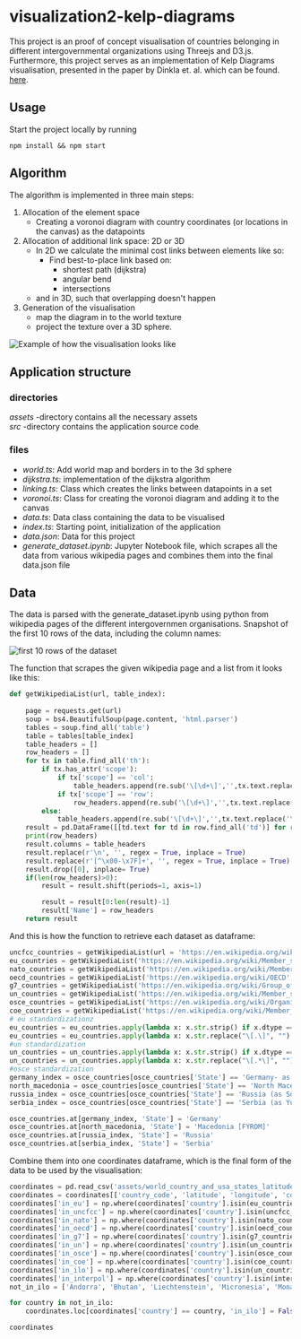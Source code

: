 # visualization2-kelp-diagrams
This project is an proof of concept visualisation of countries belonging in different intergovernmental organizations using Threejs and D3.js. Furthermore, this project serves as an implementation of Kelp Diagrams visualisation, presented in the paper by Dinkla et. al. which can be found. [here](https://onlinelibrary.wiley.com/doi/pdf/10.1111/j.1467-8659.2012.03080.x).

## Usage

Start the project locally by running

```
npm install && npm start
```
## Algorithm

The algorithm is implemented in three main steps:

1. Allocation of the element space
    - Creating a voronoi diagram with country coordinates (or locations in the canvas) as the datapoints
2. Allocation of additional link space: 2D or 3D
    - In 2D we calculate the minimal cost links between elements like so:
        - Find best-to-place link based on:
            - shortest path (dijkstra)
            - angular bend
            - intersections
    - and in 3D, such that overlapping doesn't happen
3. Generation of the visualisation 
    - map the diagram in to the world texture
    - project the texture over a 3D sphere.


![Example of how the visualisation looks like](../assets/application-image.png)

## Application structure

### directories
*assets* -directory contains all the necessary assets  
*src* -directory contains the application source code  
### files
* *world.ts*: Add world map and borders in to the 3d sphere
* *dijkstra.ts*: implementation of the dijkstra algorithm
* *linking.ts*: Class which creates the links between datapoints in a set
* *voronoi.ts*: Class for creating the voronoi diagram and adding it to the canvas
* *data.ts*: Data class containing the data to be visualised
* *index.ts*: Starting point, initialization of the application
* *data.json*: Data for this project
* *generate_dataset.ipynb*: Jupyter Notebook file, which scrapes all the data from various wikipedia pages and combines them into the final data.json file


## Data

The data is parsed with the generate_dataset.ipynb using python from wikipedia pages of the different intergovernmen organisations. Snapshot of the first 10 rows of the data, including the column names:

![first 10 rows of the dataset](../assets/dataset_10_rows.png)

The function that scrapes the given wikipedia page and a list from it looks like this:

```python
def getWikipediaList(url, table_index):
    
    page = requests.get(url)
    soup = bs4.BeautifulSoup(page.content, 'html.parser')
    tables = soup.find_all('table')
    table = tables[table_index]
    table_headers = []
    row_headers = []
    for tx in table.find_all('th'):
        if tx.has_attr('scope'):
            if tx['scope'] == 'col':
                table_headers.append(re.sub('\[\d+\]','',tx.text.replace('\n', '')))
            if tx['scope'] == 'row':
                row_headers.append(re.sub('\[\d+\]','',tx.text.replace('\n', '')))
        else:
            table_headers.append(re.sub('\[\d+\]','',tx.text.replace('\n', '')))
    result = pd.DataFrame([[td.text for td in row.find_all('td')] for row in table.tbody.find_all('tr')])
    print(row_headers)
    result.columns = table_headers
    result.replace(r'\n', '', regex = True, inplace = True)
    result.replace(r'[^\x00-\x7F]+', '', regex = True, inplace = True)
    result.drop([0], inplace= True)
    if(len(row_headers)>0):
        result = result.shift(periods=1, axis=1)

        result = result[0:len(result)-1]
        result['Name'] = row_headers
    return result
```

And this is how the function to retrieve each dataset as dataframe:

```python
uncfcc_countries = getWikipediaList(url = 'https://en.wikipedia.org/wiki/List_of_parties_to_the_United_Nations_Framework_Convention_on_Climate_Change', table_index=0)
eu_countries = getWikipediaList('https://en.wikipedia.org/wiki/Member_state_of_the_European_Union', table_index=1)
nato_countries = getWikipediaList('https://en.wikipedia.org/wiki/Member_states_of_NATO', 0)
oecd_countries = getWikipediaList('https://en.wikipedia.org/wiki/OECD', 11)
g7_countries = getWikipediaList('https://en.wikipedia.org/wiki/Group_of_Seven', 4)
un_countries = getWikipediaList('https://en.wikipedia.org/wiki/Member_states_of_the_United_Nations', 1)
osce_countries = getWikipediaList('https://en.wikipedia.org/wiki/Organization_for_Security_and_Co-operation_in_Europe', 1)
coe_countries = getWikipediaList('https://en.wikipedia.org/wiki/Member_states_of_the_Council_of_Europe', 0)
# eu standardizationz
eu_countries = eu_countries.apply(lambda x: x.str.strip() if x.dtype == "object" else x)
eu_countries = eu_countries.apply(lambda x: x.str.replace("\[.\]", "") if x.dtype == "object" else x)
#un standardization
un_countries = un_countries.apply(lambda x: x.str.strip() if x.dtype == "object" else x)
un_countries = un_countries.apply(lambda x: x.str.replace("\[.*\]", "") if x.dtype == "object" else x)
#osce standardization
germany_index = osce_countries[osce_countries['State'] == 'Germany- as West Germany- as East Germany'].index[0]
north_macedonia = osce_countries[osce_countries['State'] == 'North Macedonia[Note 3][9]'].index[0]
russia_index = osce_countries[osce_countries['State'] == 'Russia (as Soviet Union)'].index[0]
serbia_index = osce_countries[osce_countries['State'] == 'Serbia (as Yugoslavia)'].index[0]

osce_countries.at[germany_index, 'State'] = 'Germany'
osce_countries.at[north_macedonia, 'State'] = 'Macedonia [FYROM]'
osce_countries.at[russia_index, 'State'] = 'Russia'
osce_countries.at[serbia_index, 'State'] = 'Serbia'
```

Combine them into one coordinates dataframe, which is the final form of the data to be used by the visualisation:

```python
coordinates = pd.read_csv('assets/world_country_and_usa_states_latitude_and_longitude_values.csv')
coordinates = coordinates[['country_code', 'latitude', 'longitude', 'country']]
coordinates['in_eu'] = np.where(coordinates['country'].isin(eu_countries['Name'].values), True, False)
coordinates['in_uncfcc'] = np.where(coordinates['country'].isin(uncfcc_countries['State'].values), True, False)
coordinates['in_nato'] = np.where(coordinates['country'].isin(nato_countries['Member state'].values), True, False)
coordinates['in_oecd'] = np.where(coordinates['country'].isin(oecd_countries['Country'].values), True, False)
coordinates['in_g7'] = np.where(coordinates['country'].isin(g7_countries['Member'].values), True, False)
coordinates['in_un'] = np.where(coordinates['country'].isin(un_countries['Member state'].values), True, False)
coordinates['in_osce'] = np.where(coordinates['country'].isin(osce_countries['State'].values), True, False)
coordinates['in_coe'] = np.where(coordinates['country'].isin(coe_countries['State'].values), True, False)
coordinates['in_ilo'] = np.where(coordinates['country'].isin(un_countries['Member state'].values), True, False)
coordinates['in_interpol'] = np.where(coordinates['country'].isin(interpol_countries), True, False)
not_in_ilo = ['Andorra', 'Bhutan', 'Liechtenstein', 'Micronesia', 'Monaco', 'Nauru', 'North Korea']

for country in not_in_ilo:
    coordinates.loc[coordinates['country'] == country, 'in_ilo'] = False 

coordinates
```